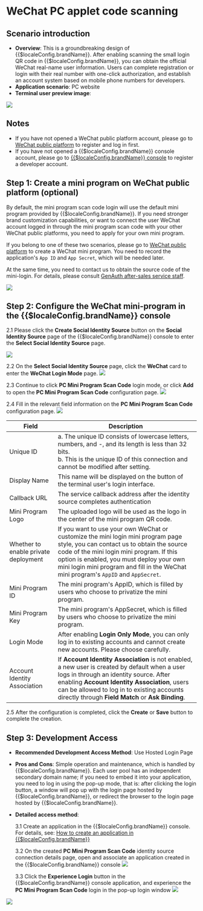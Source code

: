 # WeChat PC applet code scanning

<LastUpdated />

## Scenario introduction

- **Overview**: This is a groundbreaking design of {{$localeConfig.brandName}}. After enabling scanning the small login QR code in {{$localeConfig.brandName}}, you can obtain the official WeChat real-name user information. Users can complete registration or login with their real number with one-click authorization, and establish an account system based on mobile phone numbers for developers.
- **Application scenario**: PC website
- **Terminal user preview image**:

![](./images/login-cn.jpg)

## Notes

- If you have not opened a WeChat public platform account, please go to [WeChat public platform](https://mp.weixin.qq.com/wxopen/waregister?action=step1&token=&lang=zh_CN) to register and log in first.
- If you have not opened a {{$localeConfig.brandName}} console account, please go to [{{$localeConfig.brandName}} console](https://www.genauth.ai/) to register a developer account.

## Step 1: Create a mini program on WeChat public platform (optional)

By default, the mini program scan code login will use the default mini program provided by {{$localeConfig.brandName}}. If you need stronger brand customization capabilities, or want to connect the user WeChat account logged in through the mini program scan code with your other WeChat public platforms, you need to apply for your own mini program.

If you belong to one of these two scenarios, please go to [WeChat public platform](https://mp.weixin.qq.com/wxopen/waregister?action=step1&token=&lang=zh_CN) to create a WeChat mini program. You need to record the application's `App ID` and `App Secret`, which will be needed later.

At the same time, you need to contact us to obtain the source code of the mini-login. For details, please consult <a href="mailto:csm@genauth.ai">GenAuth after-sales service staff</a>.

![](./images/register-wechat-miniprogram.jpg)

## Step 2: Configure the WeChat mini-program in the {{$localeConfig.brandName}} console

2.1 Please click the **Create Social Identity Source** button on the **Social Identity Source** page of the {{$localeConfig.brandName}} console to enter the **Select Social Identity Source** page.

![](~@imagesZhCn/guides/connections/create-social-idp.jpg)

2.2 On the **Select Social Identity Source** page, click the **WeChat** card to enter the **WeChat Login Mode** page.
![](../wechat-pc/images/add-app-1.jpg)

2.3 Continue to click **PC Mini Program Scan Code** login mode, or click **Add** to open the **PC Mini Program Scan Code** configuration page.
![](./images/add-app1.jpg)

2.4 Fill in the relevant field information on the **PC Mini Program Scan Code** configuration page.
![](./images/add-app2.jpg)

| Field                                | Description                                                                                                                                                                                                                                                                                                     |
| ------------------------------------ | --------------------------------------------------------------------------------------------------------------------------------------------------------------------------------------------------------------------------------------------------------------------------------------------------------------- |
| Unique ID                            | a. The unique ID consists of lowercase letters, numbers, and -, and its length is less than 32 bits. <br />b. This is the unique ID of this connection and cannot be modified after setting.                                                                                                                    |
| Display Name                         | This name will be displayed on the button of the terminal user's login interface.                                                                                                                                                                                                                               |
| Callback URL                         | The service callback address after the identity source completes authentication                                                                                                                                                                                                                                 |
| Mini Program Logo                    | The uploaded logo will be used as the logo in the center of the mini program QR code.                                                                                                                                                                                                                           |
| Whether to enable private deployment | If you want to use your own WeChat or customize the mini login mini program page style, you can contact us to obtain the source code of the mini login mini program. If this option is enabled, you must deploy your own mini login mini program and fill in the WeChat mini program's `AppID` and `AppSecret`. |
| Mini Program ID                      | The mini program's AppID, which is filled by users who choose to privatize the mini program.                                                                                                                                                                                                                    |
| Mini Program Key                     | The mini program's AppSecret, which is filled by users who choose to privatize the mini program.                                                                                                                                                                                                                |
| Login Mode                           | After enabling **Login Only Mode**, you can only log in to existing accounts and cannot create new accounts. Please choose carefully.                                                                                                                                                                           |
| Account Identity Association         | If **Account Identity Association** is not enabled, a new user is created by default when a user logs in through an identity source. After enabling **Account Identity Association**, users can be allowed to log in to existing accounts directly through **Field Match** or **Ask Binding**.                  |

2.5 After the configuration is completed, click the **Create** or **Save** button to complete the creation.

## Step 3: Development Access

- **Recommended Development Access Method**: Use Hosted Login Page
- **Pros and Cons**: Simple operation and maintenance, which is handled by {{$localeConfig.brandName}}. Each user pool has an independent secondary domain name; if you need to embed it into your application, you need to log in using the pop-up mode, that is: after clicking the login button, a window will pop up with the login page hosted by {{$localeConfig.brandName}}, or redirect the browser to the login page hosted by {{$localeConfig.brandName}}.
- **Detailed access method**:

  3.1 Create an application in the {{$localeConfig.brandName}} console. For details, see: [How to create an application in {{$localeConfig.brandName}}](/guides/app-new/create-app/create-app.md)

  3.2 On the created **PC Mini Program Scan Code** identity source connection details page, open and associate an application created in the {{$localeConfig.brandName}} console
  ![](./images/step3.2.jpg)

  3.3 Click the **Experience Login** button in the {{$localeConfig.brandName}} console application, and experience the **PC Mini Program Scan Code** login in the pop-up login window
  ![](../wechat-pc/images/step3.3-1.jpg)

![](./images/step3.3-2.jpg)
